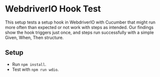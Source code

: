 # WebdriverIO Hook Test

This setup tests a setup hook in WebdriverIO with Cucumber that might run more often than expected or not work with steps as intended. Our findings show the hook triggers just once, and steps run successfully with a simple Given, When, Then structure.

## Setup
- Run `npm install`.
- Test with `npm run wdio`.
